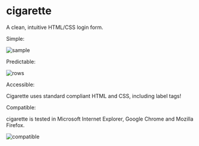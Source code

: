 cigarette
=========

A clean, intuitive HTML/CSS login form.

Simple:

![sample](https://github.com/sinerasis/sharedimages/blob/master/cigarette/cigarette-sample.png)

Predictable:

![rows](https://github.com/sinerasis/sharedimages/blob/master/cigarette/cigarette-rows.png)

Accessible:

Cigarette uses standard compliant HTML and CSS, including label tags!

Compatible:

cigarette is tested in Microsoft Internet Explorer, Google Chrome and Mozilla Firefox.

![compatible](https://github.com/sinerasis/sharedimages/blob/master/cigarette/compatible.png)
